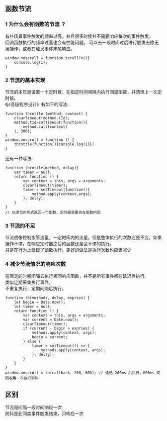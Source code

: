 ## 函数节流

### 1 为什么会有函数的节流 ？

有些场景事件触发的频率过高，并且很多时候并不需要响应每次的事件触发。 <br />
回调函数执行的频率过高也会有性能问题。 可以去一段时间过后进行触发去除无用操作，或者在触发事件末尾响应。<br />
```
window.onscroll = function scrollFn(){
    console.log(1);
}
```

### 2 节流的基本实现

节流的本质是设置一个定时器，在指定时间间隔内执行回调函数，并清理上一次定时器。 <br />
《js高级程序设计》有如下的写法:
```
function throttle (method, context) {
    clearTimeout(method.tId);
    method.tId=setTimeout(function(){
        method.call(context)
    }, 300);
}
window.onscroll = function () {
    throttle(function(){console.log(1)})
}
```
还有一种写法:
```
function throttle(method, delay){
    var timer = null;
    return function () {
        var context = this, args = arguments;
        clearTimeout(timer);
        timer = setTimeout(function(){
            method.apply(context,args);
        }, delay);
    }
}
// 以闭包的形式返回一个函数，定时器变量也在函数内部
```
### 3 节流的不足
节流很像控制水管流量，一定时间内的流量，但是整体执行的次数还是不变，如果操作不停，在响应定时器之后的函数还是会不停的执行。<br />
只是在行为上延缓了函数执行。更好的做法是执行次数也应该减少<br />

### 4 减少节流情况的响应次数
在限定的时间间隔去执行相同响应函数，并不是所有事件都在延迟后执行。 <br />
类似定期采集执行事件。 <br />
不重复执行，定期间隔后执行。

```
function th(methods, delay, expries) {
    let begin = Date.now();
    let timer = null;
    return function () {
        var context = this, args = arguments;
        var current = Date.now();
        clearTimeout(timer);
        if (current - begin > expries) {
            methods.apply(context, args);
            begin = current;
        } else {
            timer = setTimeout(() => {
                methods.apply(context, args);
            }, delay);
        }
    }
}
window.onscroll = th(callback, 200, 600); // 延迟 200ms 后执行，600ms 间隔收集一次执行事件
```

## 区别
节流是间隔一段时间响应一次 <br >
防抖是到同类事件触发结束，只响应一次

